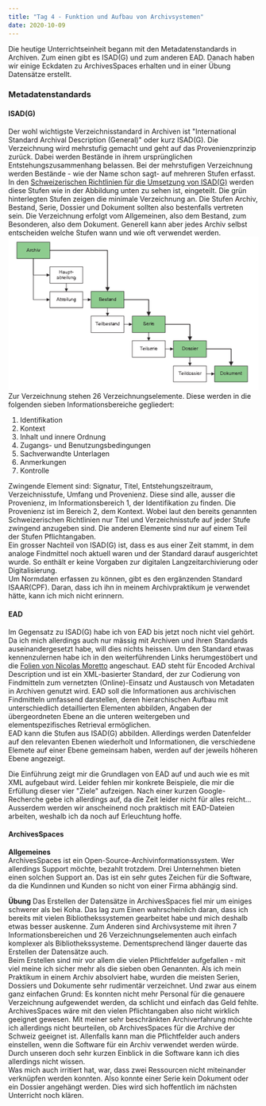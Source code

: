 ```yaml
---
title: "Tag 4 - Funktion und Aufbau von Archivsystemen"
date: 2020-10-09
---
```


Die heutige Unterrichtseinheit begann mit den Metadatenstandards in Archiven. Zum einen gibt es ISAD(G) und zum anderen EAD. Danach haben wir einige Eckdaten zu ArchivesSpaces erhalten und in einer Übung Datensätze erstellt. 

### Metadatenstandards
#### ISAD(G)  
Der wohl wichtigste Verzeichnisstandard in Archiven ist "International Standard Archival Description (General)" oder kurz ISAD(G). Die Verzeichnung wird mehrstufig gemacht und geht auf das Provenienzprinzip zurück. Dabei werden Bestände in ihrem ursprünglichen Entstehungszusammenhang belassen. Bei der mehrstufigen Verzeichnung werden Bestände - wie der Name schon sagt- auf mehreren Stufen erfasst. In den [Schweizerischen Richtlinien für die Umsetzung von ISAD(G)](https://vsa-aas.ch/wp-content/uploads/2015/06/Richtlinien_ISAD_G_VSA_d.pdf) werden diese Stufen wie in der Abbildung unten zu sehen ist, eingeteilt. Die grün hinterlegten Stufen zeigen die minimale Verzeichnung an. Die Stufen Archiv, Bestand, Serie, Dossier und Dokument sollten also bestenfalls vertreten sein. Die Verzeichnung erfolgt vom Allgemeinen, also dem Bestand, zum Besonderen, also dem Dokument. Generell kann aber jedes Archiv selbst entscheiden welche Stufen wann und wie oft verwendet werden.  
![Mehrstufige Verzeichnung](https://github.com/shannarachel/storys/blob/master/assets/archiv.PNG)
Zur Verzeichnung stehen 26 Verzeichnungselemente. Diese werden in die folgenden sieben Informationsbereiche gegliedert:
1. Identifikation
2. Kontext
3. Inhalt und innere Ordnung
4. Zugangs- und Benutzungsbedingungen
5. Sachverwandte Unterlagen
6. Anmerkungen
7. Kontrolle

Zwingende Element sind: Signatur, Titel, Entstehungszeitraum, Verzeichnisstufe, Umfang und Provenienz. Diese sind alle, ausser die Provenienz, im Informationsbereich 1, der Identifikation zu finden.  Die Provenienz ist im Bereich 2, dem Kontext. Wobei laut den bereits genannten Schweizerischen Richtlinien nur Titel und Verzeichnisstufe auf jeder Stufe zwingend anzugeben sind. Die anderen Elemente sind nur auf einem Teil der Stufen Pflichtangaben.  
Ein grosser Nachteil von ISAD(G) ist, dass es aus einer Zeit stammt, in dem analoge Findmittel noch aktuell waren und der Standard darauf ausgerichtet wurde. So enthält er keine Vorgaben zur digitalen Langzeitarchivierung oder Digitalisierung.  
Um Normdaten erfassen zu können, gibt es den ergänzenden Standard ISAAR(CPF). Daran, dass ich ihn in meinem Archivpraktikum je verwendet hätte, kann ich mich nicht erinnern.  

#### EAD
Im Gegensatz zu ISAD(G) habe ich von EAD bis jetzt noch nicht viel gehört. Da ich mich allerdings auch nur mässig mit Archiven und ihren Standards auseinandergesetzt habe, will dies nichts heissen. Um den Standard etwas kennenzulernen habe ich in den weiterführenden Links herumgestöbert und die [Folien von Nicolas Moretto](https://de.wikipedia.org/wiki/Encoded_Archival_Description) angeschaut. EAD steht für Encoded Archival Description und ist ein XML-basierter Standard, der zur Codierung von Findmitteln zum vernetzten (Online)-Einsatz und Austausch von Metadaten in Archiven genutzt wird. EAD soll die Informationen aus archivischen Findmitteln umfassend darstellen, deren hierarchischen Aufbau mit unterschiedlich detaillierten Elementen abbilden, Angaben der übergeordneten Ebene an die unteren weitergeben und elementspezifisches Retrieval ermöglichen.  
EAD kann die Stufen aus ISAD(G) abbilden. Allerdings werden Datenfelder auf den relevanten Ebenen wiederholt und Informationen, die verschiedene Elemete auf einer Ebene gemeinsam haben, werden auf der jeweils höheren Ebene angezeigt.

Die Einführung zeigt mir die Grundlagen von EAD auf und auch wie es mit XML aufgebaut wird. Leider fehlen mir konkrete Beispiele, die mir die Erfüllung dieser vier "Ziele" aufzeigen. Nach einer kurzen Google-Recherche gebe ich allerdings auf, da die Zeit leider nicht für alles reicht... Ausserdem werden wir anscheinend noch praktisch mit EAD-Dateien arbeiten, weshalb ich da noch auf Erleuchtung hoffe.

#### ArchivesSpaces
**Allgemeines**  
ArchivesSpaces ist ein Open-Source-Archivinformationssystem. Wer allerdings Support möchte, bezahlt trotzdem. Drei Unternehmen bieten einen solchen Support an. Das ist ein sehr gutes Zeichen für die Software, da die Kundinnen und Kunden so nicht von einer Firma abhängig sind. 

**Übung**
Das Erstellen der Datensätze in ArchivesSpaces fiel mir um einiges schwerer als bei Koha. Das lag zum Einen wahrscheinlich daran, dass ich bereits mit vielen Bibliothekssystemen gearbeitet habe und mich deshalb etwas besser auskenne. Zum Anderen sind Archivsysteme mit ihren 7 Informationsbereichen und 26 Verzeichnungselementen auch einfach komplexer als Bibliothekssysteme. Dementsprechend länger dauerte das Erstellen der Datensätze auch.  
Beim Erstellen sind mir vor allem die vielen Pflichtfelder aufgefallen - mit viel meine ich sicher mehr als die sieben oben Genannten. Als ich mein Praktikum in einem Archiv absolviert habe, wurden die meisten Serien, Dossiers und Dokumente sehr rudimentär verzeichnet. Und zwar aus einem ganz einfachen Grund: Es konnten nicht mehr Personal für die genauere Verzeichnung aufgewendet werden, da schlicht und einfach das Geld fehlte. ArchivesSpaces wäre mit den vielen Pflichtangaben also nicht wirklich geeignet gewesen. 
Mit meiner sehr beschränkten Archiverfahrung möchte ich allerdings nicht beurteilen, ob ArchivesSpaces für die Archive der Schweiz geeignet ist. Allenfalls kann man die Pflichtfelder auch anders einstellen, wenn die Software für ein Archiv verwendet werden würde. Durch unseren doch sehr kurzen Einblick in die Software kann ich dies allerdings nicht wissen.  
Was mich auch irritiert hat, war, dass zwei Ressourcen nicht miteinander verknüpfen werden konnten. Also konnte einer Serie kein Dokument oder ein Dossier angehängt werden. Dies wird sich hoffentlich im nächsten Unterricht noch klären.
